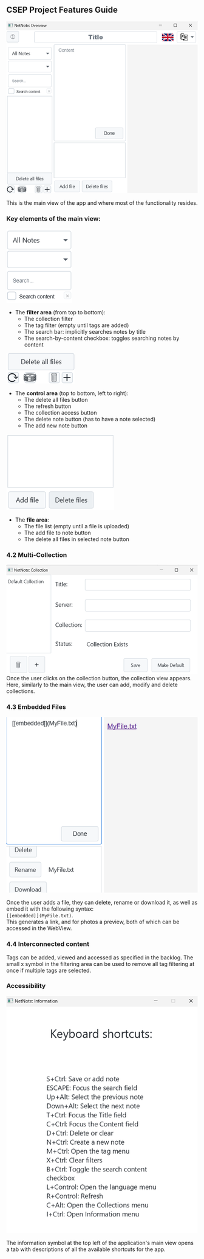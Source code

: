 ## CSEP Project Features Guide

![img_1.png](ReadMe_img/img_1.png)

This is the main view of the app and where most of the functionality resides.

### Key elements of the main view:
![img_4.png](ReadMe_img/img_4.png)

- The **filter area** (from top to bottom):
    - The collection filter
    - The tag filter (empty until tags are added)
    - The search bar: implicitly searches notes by title
    - The search-by-content checkbox: toggles searching notes by content

![img_3.png](ReadMe_img/img_3.png)
- The **control area** (top to bottom, left to right):
    - The delete all files button
    - The refresh button
    - The collection access button
    - The delete note button (has to have a note selected)
    - The add new note button

![img.png](ReadMe_img/img.png)
- The **file area**:
    - The file list (empty until a file is uploaded)
    - The add file to note button
    - The delete all files in selected note button

### 4.2 Multi-Collection
![img_2.png](ReadMe_img/img_2.png)
Once the user clicks on the collection button, the collection view appears.
Here, similarly to the main view, the user can add, modify and delete collections.

### 4.3 Embedded Files
![img_5.png](ReadMe_img/img_5.png)

Once the user adds a file, they can delete, rename or download it, as well as embed it with the following syntax:  
`[[embedded]](MyFile.txt)`.  
This generates a link, and for photos a preview, both of which can be accessed in the WebView.

### 4.4 Interconnected content
Tags can be added, viewed and accessed as specified in the backlog.
The small x symbol in the filtering area can be used to remove all tag filtering at once if multiple tags are selected.

### Accessibility
![img_6.png](ReadMe_img/img_6.png)

The information symbol at the top left of the application's main view opens a tab with descriptions of all the available shortcuts for the app.

